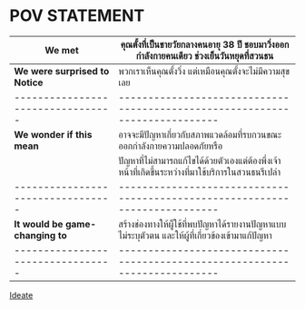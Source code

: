 # POV STATEMENT

__We met__                       |คุณตั้งที่เป็นชายวัยกลางคนอายุ 38 ปี ชอบมาวิ่งออกกำลังกายคนเดียว ช่วงเย็นวันหยุดที่สวนธน    |
---------------------------------|---------------------------------------------------------------------------|
__We were surprised to Notice__  |พวกเราเห็นคุณตั้งวิ่ง แต่เหมือนคุณตั้งจะไม่มีความสุขเลย                                 |
---------------------------------|---------------------------------------------------------------------------|
__We wonder if this mean__       |อาจจะมีปัญหาเกี่ยวกับสภาพแวดล้อมที่รบกวนขณะออกกำลังกายความปลอดภัยหรือ              |
                                 |ปัญหาที่ไม่สามารถแก้ไขได้ด้วยตัวเองแต่ต้องพึ่งเจ้าหน้าที่เกิดขึ้นระหว่างที่มาใช้บริการในสวนธนรึเปล่า |
---------------------------------|---------------------------------------------------------------------------|                                 
__It would be game-changing to__ |สร้างช่องทางให้ผู็ใช้ที่พบปัญหาได้รายงานปัญหาแบบไม่ระบุตัวตน และให้ผู้ที่เกี่ยวข้องเข้ามาแก้ปัญหา| 
---------------------------------|---------------------------------------------------------------------------| 

[Ideate](https://github.com/LeoPonin/INT100-G2-02-2Na2Jai/blob/d1ba4dab6a6eb6ee15aa3b883a153a9383af6b28/Tung/Ideate.md)
